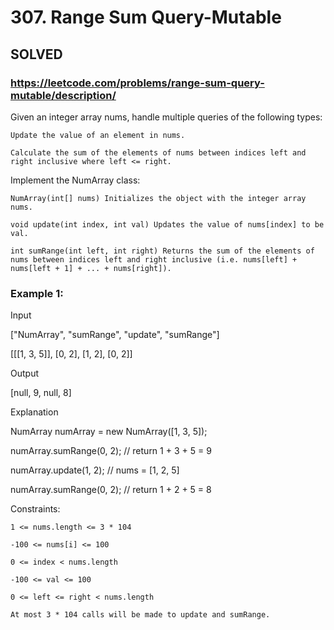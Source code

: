 # 307. Range Sum Query-Mutable

## SOLVED
### https://leetcode.com/problems/range-sum-query-mutable/description/
Given an integer array nums, handle multiple queries of the following types:





	Update the value of an element in nums.

	Calculate the sum of the elements of nums between indices left and right inclusive where left <= right.





Implement the NumArray class:





	NumArray(int[] nums) Initializes the object with the integer array nums.

	void update(int index, int val) Updates the value of nums[index] to be val.

	int sumRange(int left, int right) Returns the sum of the elements of nums between indices left and right inclusive (i.e. nums[left] + nums[left + 1] + ... + nums[right]).







### Example 1:





Input

[&quot;NumArray&quot;, &quot;sumRange&quot;, &quot;update&quot;, &quot;sumRange&quot;]

[[[1, 3, 5]], [0, 2], [1, 2], [0, 2]]


Output

[null, 9, null, 8]





Explanation

NumArray numArray = new NumArray([1, 3, 5]);

numArray.sumRange(0, 2); // return 1 + 3 + 5 = 9

numArray.update(1, 2);   // nums = [1, 2, 5]

numArray.sumRange(0, 2); // return 1 + 2 + 5 = 8







Constraints:





	1 <= nums.length <= 3 * 104

	-100 <= nums[i] <= 100

	0 <= index < nums.length

	-100 <= val <= 100

	0 <= left <= right < nums.length

	At most 3 * 104 calls will be made to update and sumRange.



